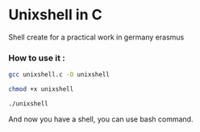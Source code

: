 # Unixshell in C

Shell create for a practical work in germany erasmus

### How to use it : 
```sh
gcc unixshell.c -O unixshell
```
```sh
chmod +x unixshell
```
```sh
./unixshell
```
And now you have a shell, you can use bash command. 
